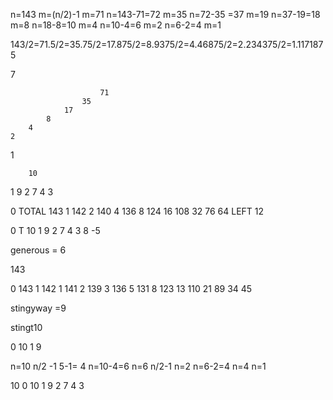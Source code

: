 n=143
m=(n/2)-1
m=71
n=143-71=72
m=35
n=72-35 =37
m=19
n=37-19=18
m=8
n=18-8=10
m=4
n=10-4=6
m=2
n=6-2=4
m=1

143/2=71.5/2=35.75/2=17.875/2=8.9375/2=4.46875/2=2.234375/2=1.1171875

7



                        71          
                    35
                17
            8
        4
    2
1

        10
1       9
2       7
4       3





0           TOTAL 143
1           142
2           140
4           136
8           124
16          108
32          76
64          LEFT 12



0       T 10
1          9
2          7
4          3
8          -5

generous = 6


143

0       143
1       142
1       141
2       139
3       136
5       131
8       123
13      110
21      89
34      45

stingyway =9


stingt10

0   10
1   9




n=10
n/2 -1
5-1= 4
n=10-4=6
n=6
n/2-1
n=2
n=6-2=4
n=4
n=1

10
0   10
1   9
2   7
4   3




